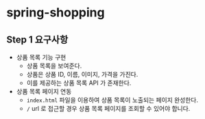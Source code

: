 # spring-shopping

## Step 1 요구사항

- 상품 목록 기능 구현
  - 상품 목록을 보여준다. 
  - 상품은 상품 ID, 이름, 이미지, 가격을 가진다.
  - 이를 제공하는 상품 목록 API 가 존재한다.
- 상품 목록 페이지 연동
  - `index.html` 파일을 이용하여 상품 목록이 노출되는 페이지 완성한다.
  - `/` url 로 접근할 경우 상품 목록 페이지를 조회할 수 있어야 합니다.
